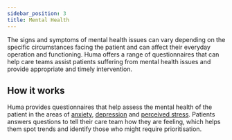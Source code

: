 ```yaml
---
sidebar_position: 3
title: Mental Health
---
```


The signs and symptoms of mental health issues can vary depending on the specific circumstances facing the patient and can affect their everyday operation and functioning. Huma offers a range of questionnaires that can help care teams assist patients suffering from mental health issues and provide appropriate and timely intervention. 

## How it works

Huma provides questionnaires that help assess the mental health of the patient in the areas of [anxiety](./anxiety-level-gad-7.md), [depression](./depression-level-phq-8.md) and [perceived stress](./perceived-stress-scale.md). Patients answers questions to tell their care team how they are feeling, which helps them spot trends and identify those who might require prioritisation.


